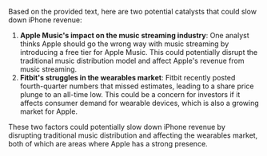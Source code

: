 Based on the provided text, here are two potential catalysts that could slow down iPhone revenue:

1. **Apple Music's impact on the music streaming industry**: One analyst thinks Apple should go the wrong way with music streaming by introducing a free tier for Apple Music. This could potentially disrupt the traditional music distribution model and affect Apple's revenue from music streaming.
2. **Fitbit's struggles in the wearables market**: Fitbit recently posted fourth-quarter numbers that missed estimates, leading to a share price plunge to an all-time low. This could be a concern for investors if it affects consumer demand for wearable devices, which is also a growing market for Apple.

These two factors could potentially slow down iPhone revenue by disrupting traditional music distribution and affecting the wearables market, both of which are areas where Apple has a strong presence.